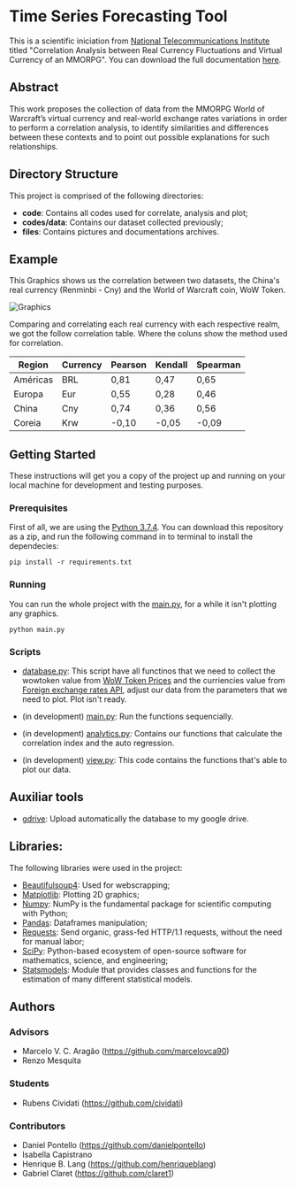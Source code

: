 # Time Series Forecasting Tool
This is a scientific iniciation from [National Telecommunications Institute](https://inatel.br/home/) titled "Correlation Analysis between Real Currency Fluctuations and Virtual Currency of an MMORPG". You can download the full documentation [here](https://github.com/Cividati/tsft/blob/master/files/article.pdf).

## Abstract
This work proposes the collection of data from the MMORPG World of Warcraft’s virtual currency and real-world exchange rates variations in order to perform a correlation analysis, to identify similarities and differences between these contexts and to point out possible explanations for such relationships. 

## Directory Structure
This project is comprised of the following directories:

- **code**: Contains all codes used for correlate, analysis and plot;
- **codes/data**: Contains our dataset collected previously;
- **files**: Contains pictures and documentations archives.

## Example
This Graphics shows us the correlation between two datasets, the China's real currency (Renminbi - Cny) and the World of Warcraft coin, WoW Token.

![Graphics](https://raw.githubusercontent.com/Cividati/tsft/master/files/plot_ch_rmb.png)

Comparing and correlating each real currency with each respective realm, we got the follow correlation table. Where the coluns show the method used for correlation.

Region     | Currency | Pearson | Kendall | Spearman |
------------|-------|---------|---------|----------|
Américas    | BRL   |  0,81   |  0,47   |  0,65    |
Europa      | Eur   |  0,55   |  0,28   |  0,46    |
China       | Cny   |  0,74   |  0,36   |  0,56    |
Coreia      | Krw   | -0,10   | -0,05   | -0,09    |

## Getting Started
These instructions will get you a copy of the project up and running on your local machine for development and testing purposes.

### Prerequisites
First of all, we are using the [Python 3.7.4](https://www.python.org/downloads/release/python-374/). You can download this repository as a zip, and run the following command in to terminal to install the dependecies:

```pip install -r requirements.txt```

### Running
You can run the whole project with the [main.py](https://github.com/Cividati/IC-wow/blob/master/main.py), for a while it isn't plotting any graphics.

```python main.py```

### Scripts
- [database.py](https://github.com/Cividati/IC-wow/blob/master/database.py): 
This script have all functinos that we need to collect the wowtoken value from [WoW Token Prices](https://wowtokenprices.com) and the curriencies value from [Foreign exchange rates API](https://ratesapi.io), adjust our data from the parameters that we need to plot. Plot isn't ready.

- (in development) [main.py](https://github.com/Cividati/IC-wow/blob/master/main.py): 
Run the functions sequencially.
- (in development) [analytics.py](https://github.com/Cividati/IC-wow/blob/master/analytics.py): 
Contains our functions that calculate the correlation index and the auto regression.

- (in development) [view.py](https://github.com/Cividati/IC-wow/blob/master/view.py): 
This code contains the functions that's able to plot our data.

## Auxiliar tools

- [gdrive](https://github.com/prasmussen/gdrive): Upload automatically the database to my google drive.

## Libraries:

The following libraries were used in the project:
- [Beautifulsoup4](https://pypi.org/project/beautifulsoup4/): Used for webscrapping;
- [Matplotlib](https://matplotlib.org): Plotting 2D graphics;
- [Numpy](https://www.numpy.org/): NumPy is the fundamental package for scientific computing with Python;
- [Pandas](https://pandas.pydata.org): Dataframes manipulation;
- [Requests](https://2.python-requests.org/en/master/): Send organic, grass-fed HTTP/1.1 requests, without the need for manual labor;
- [SciPy](https://www.scipy.org/): Python-based ecosystem of open-source software for mathematics, science, and engineering;
- [Statsmodels](https://www.statsmodels.org/stable/index.html): Module that provides classes and functions for the estimation of many different statistical models.

## Authors
### Advisors
- Marcelo V. C. Aragão (https://github.com/marcelovca90)
- Renzo Mesquita

### Students
- Rubens Cividati (https://github.com/cividati)

### Contributors
- Daniel Pontello (https://github.com/danielpontello)
- Isabella Capistrano
- Henrique B. Lang (https://github.com/henriqueblang)
- Gabriel Claret (https://github.com/claret1)
